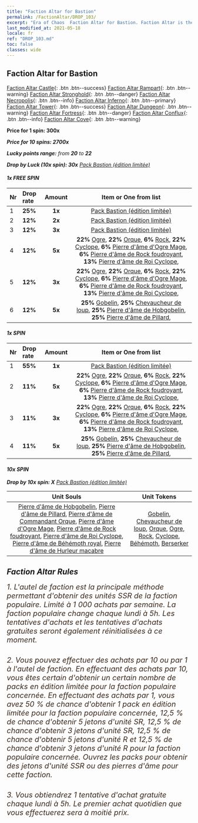 ```yaml
---
title: "Faction Altar for Bastion"
permalink: /FactionAltar/DROP_103/
excerpt: "Era of Chaos  Faction Altar for Bastion. Faction Altar is the primary method for obtaining SSR units from the popular faction. Limited to 1,000 purchases each week. The popular faction changes at 05:00 every Monday. Purchase attempts and free purchase attempts will also reset then."
last_modified_at: 2021-05-18
locale: fr
ref: "DROP_103.md"
toc: false
classes: wide
---
```


##  Faction Altar for **Bastion**

  [Faction Altar Castle](/fr/FactionAltar/DROP_101/){: .btn .btn--success} [Faction Altar Rampart](/fr/FactionAltar/DROP_102/){: .btn .btn--warning} [Faction Altar Stronghold](/fr/FactionAltar/DROP_103/){: .btn .btn--danger} [Faction Altar Necropolis](/fr/FactionAltar/DROP_104/){: .btn .btn--info} [Faction Altar Inferno](/fr/FactionAltar/DROP_105/){: .btn .btn--primary} [Faction Altar Tower](/fr/FactionAltar/DROP_106/){: .btn .btn--success} [Faction Altar Dungeon](/fr/FactionAltar/DROP_107/){: .btn .btn--warning} [Faction Altar Fortress](/fr/FactionAltar/DROP_108/){: .btn .btn--danger} [Faction Altar Conflux](/fr/FactionAltar/DROP_109/){: .btn .btn--info} [Faction Altar Cove](/fr/FactionAltar/DROP_112/){: .btn .btn--warning} 

  **Price for 1 spin: 300x** <i class="fas fa-gem"/>

  **Price for 10 spins: 2700x** <i class="fas fa-gem"/>

  **Lucky points range:** from **20** to **22**

  **Drop by Luck (10x spin): 30x** [Pack Bastion (édition limitée)](/ItemsFR/con_2140/)

####  1x FREE SPIN 

  |    Nr    |  Drop rate  |  Amount   |   Item or One from list  |
  |:---------|:------------|:---------:|:------------------------:|
  | 1 | **25%** | **1x** | [Pack Bastion (édition limitée)](/ItemsFR/con_2140/) |
  | 2 | **12%** | **2x** | [Pack Bastion (édition limitée)](/ItemsFR/con_2140/) |
  | 3 | **12%** | **3x** | [Pack Bastion (édition limitée)](/ItemsFR/con_2140/) |
  | 4 | **12%** | **5x** |  **22%** [Ogre](/ItemsFR/unt_220/),  **22%** [Orque](/ItemsFR/unt_219/),  **6%** [Rock](/ItemsFR/unt_221/),  **22%** [Cyclope](/ItemsFR/unt_222/),  **6%** [Pierre d'âme d'Ogre Mage](/ItemsFR/unt_308/),  **6%** [Pierre d'âme de Rock foudroyant](/ItemsFR/unt_309/),  **13%** [Pierre d'âme de Roi Cyclope](/ItemsFR/unt_310/),  |
  | 5 | **12%** | **3x** |  **22%** [Ogre](/ItemsFR/unt_220/),  **22%** [Orque](/ItemsFR/unt_219/),  **6%** [Rock](/ItemsFR/unt_221/),  **22%** [Cyclope](/ItemsFR/unt_222/),  **6%** [Pierre d'âme d'Ogre Mage](/ItemsFR/unt_308/),  **6%** [Pierre d'âme de Rock foudroyant](/ItemsFR/unt_309/),  **13%** [Pierre d'âme de Roi Cyclope](/ItemsFR/unt_310/),  |
  | 6 | **12%** | **5x** |  **25%** [Gobelin](/ItemsFR/unt_217/),  **25%** [Chevaucheur de loup](/ItemsFR/unt_218/),  **25%** [Pierre d'âme de Hobgobelin](/ItemsFR/unt_305/),  **25%** [Pierre d'âme de Pillard](/ItemsFR/unt_306/),  |


####  1x SPIN 

  |    Nr    |  Drop rate  |  Amount   |   Item or One from list  |
  |:---------|:------------|:---------:|:------------------------:|
  | 1 | **55%** | **1x** | [Pack Bastion (édition limitée)](/ItemsFR/con_2140/) |
  | 2 | **11%** | **5x** |  **22%** [Ogre](/ItemsFR/unt_220/),  **22%** [Orque](/ItemsFR/unt_219/),  **6%** [Rock](/ItemsFR/unt_221/),  **22%** [Cyclope](/ItemsFR/unt_222/),  **6%** [Pierre d'âme d'Ogre Mage](/ItemsFR/unt_308/),  **6%** [Pierre d'âme de Rock foudroyant](/ItemsFR/unt_309/),  **13%** [Pierre d'âme de Roi Cyclope](/ItemsFR/unt_310/),  |
  | 3 | **11%** | **3x** |  **22%** [Ogre](/ItemsFR/unt_220/),  **22%** [Orque](/ItemsFR/unt_219/),  **6%** [Rock](/ItemsFR/unt_221/),  **22%** [Cyclope](/ItemsFR/unt_222/),  **6%** [Pierre d'âme d'Ogre Mage](/ItemsFR/unt_308/),  **6%** [Pierre d'âme de Rock foudroyant](/ItemsFR/unt_309/),  **13%** [Pierre d'âme de Roi Cyclope](/ItemsFR/unt_310/),  |
  | 4 | **11%** | **5x** |  **25%** [Gobelin](/ItemsFR/unt_217/),  **25%** [Chevaucheur de loup](/ItemsFR/unt_218/),  **25%** [Pierre d'âme de Hobgobelin](/ItemsFR/unt_305/),  **25%** [Pierre d'âme de Pillard](/ItemsFR/unt_306/),  |


####  10x SPIN 

  **Drop by 10x spin: X** [Pack Bastion (édition limitée)](/ItemsFR/con_2140/)

  |    Unit Souls    |  Unit Tokens  |
  |:----------------:|:-------------:|
  | [Pierre d'âme de Hobgobelin](/ItemsFR/unt_305/), [Pierre d'âme de Pillard](/ItemsFR/unt_306/), [Pierre d'âme de Commandant Orque](/ItemsFR/unt_307/), [Pierre d'âme d'Ogre Mage](/ItemsFR/unt_308/), [Pierre d'âme de Rock foudroyant](/ItemsFR/unt_309/), [Pierre d'âme de Roi Cyclope](/ItemsFR/unt_310/), [Pierre d'âme de Béhémoth royal](/ItemsFR/unt_311/), [Pierre d'âme de Hurleur macabre](/ItemsFR/unt_312/) | [Gobelin](/ItemsFR/unt_217/), [Chevaucheur de loup](/ItemsFR/unt_218/), [Orque](/ItemsFR/unt_219/), [Ogre](/ItemsFR/unt_220/), [Rock](/ItemsFR/unt_221/), [Cyclope](/ItemsFR/unt_222/), [Béhémoth](/ItemsFR/unt_223/), [Berserker](/ItemsFR/unt_224/) |



## Faction Altar Rules

  <span style="color: #3c2a1e;font-size:20px">1. L'autel de faction est la principale méthode permettant d'obtenir des unités SSR de la faction populaire. Limité à 1 000 achats par semaine. La faction populaire change chaque lundi à 5h. Les tentatives d'achats et les tentatives d'achats gratuites seront également réinitialisées à ce moment. </span><br/>

<br/>  <span style="color: #3c2a1e;font-size:20px">2. Vous pouvez effectuer des achats par 10 ou par 1 à l'autel de faction. En effectuant des achats par 10, vous êtes certain d'obtenir un certain nombre de packs en édition limitée pour la faction populaire concernée. En effectuant des achats par 1, vous avez 50 % de chance d'obtenir 1 pack en édition limitée pour la faction populaire concernée, 12,5 % de chance d'obtenir 5 jetons d'unité SR, 12,5 % de chance d'obtenir 3 jetons d'unité SR, 12,5 % de chance d'obtenir 5 jetons d'unité R et 12,5 % de chance d'obtenir 3 jetons d'unité R pour la faction populaire concernée. Ouvrez les packs pour obtenir des jetons d'unité SSR ou des pierres d'âme pour cette faction.</span><br/>

<br/>  <span style="color: #3c2a1e;font-size:20px">3. Vous obtiendrez 1 tentative d'achat gratuite chaque lundi à 5h. Le premier achat quotidien que vous effectuerez sera à moitié prix.</span><br/>

<br/>